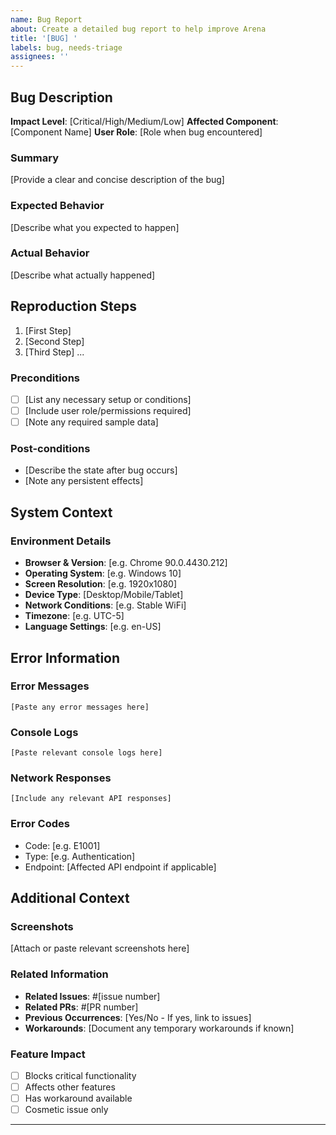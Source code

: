 ```yaml
---
name: Bug Report
about: Create a detailed bug report to help improve Arena
title: '[BUG] '
labels: bug, needs-triage
assignees: ''
---
```


## Bug Description
**Impact Level**: [Critical/High/Medium/Low]
**Affected Component**: [Component Name]
**User Role**: [Role when bug encountered]

### Summary
[Provide a clear and concise description of the bug]

### Expected Behavior
[Describe what you expected to happen]

### Actual Behavior
[Describe what actually happened]

## Reproduction Steps
1. [First Step]
2. [Second Step]
3. [Third Step]
...

### Preconditions
- [ ] [List any necessary setup or conditions]
- [ ] [Include user role/permissions required]
- [ ] [Note any required sample data]

### Post-conditions
- [Describe the state after bug occurs]
- [Note any persistent effects]

## System Context
### Environment Details
- **Browser & Version**: [e.g. Chrome 90.0.4430.212]
- **Operating System**: [e.g. Windows 10]
- **Screen Resolution**: [e.g. 1920x1080]
- **Device Type**: [Desktop/Mobile/Tablet]
- **Network Conditions**: [e.g. Stable WiFi]
- **Timezone**: [e.g. UTC-5]
- **Language Settings**: [e.g. en-US]

## Error Information
### Error Messages
```
[Paste any error messages here]
```

### Console Logs
```
[Paste relevant console logs here]
```

### Network Responses
```
[Include any relevant API responses]
```

### Error Codes
- Code: [e.g. E1001]
- Type: [e.g. Authentication]
- Endpoint: [Affected API endpoint if applicable]

## Additional Context
### Screenshots
[Attach or paste relevant screenshots here]

### Related Information
- **Related Issues**: #[issue number]
- **Related PRs**: #[PR number]
- **Previous Occurrences**: [Yes/No - If yes, link to issues]
- **Workarounds**: [Document any temporary workarounds if known]

### Feature Impact
- [ ] Blocks critical functionality
- [ ] Affects other features
- [ ] Has workaround available
- [ ] Cosmetic issue only

---
<!-- 
Template Version: 1.0.0
For optimal bug resolution, please ensure all applicable sections are filled out completely.
Screen reader and keyboard navigation supported.
-->